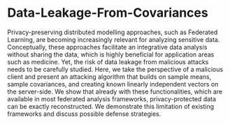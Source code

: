 # Data-Leakage-From-Covariances
Privacy-preserving distributed modelling approaches, such as Federated Learning, are becoming increasingly relevant for analyzing sensitive data. Conceptually, these approaches facilitate an integrative data analysis without sharing the data, which is highly beneficial for application areas such as medicine. Yet, the risk of data leakage from malicious attacks needs to be carefully studied. 
Here, we take the perspective of a malicious client and present an attacking algorithm that builds on sample means, sample covariances, and creating known linearly independent vectors on the server-side. We show that already with these functionalities, which are available in most federated analysis frameworks, privacy-protected data can be exactly reconstructed. We demonstrate this limitation of existing frameworks and discuss possible defense strategies.
